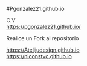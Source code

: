 #Pgonzalez21.github.io

C.V <br>
https://pgonzalez21.github.io/



Realice un Fork al repositorio

https://Atelijudesign.github.io <br>
https://niconstvc.github.io





